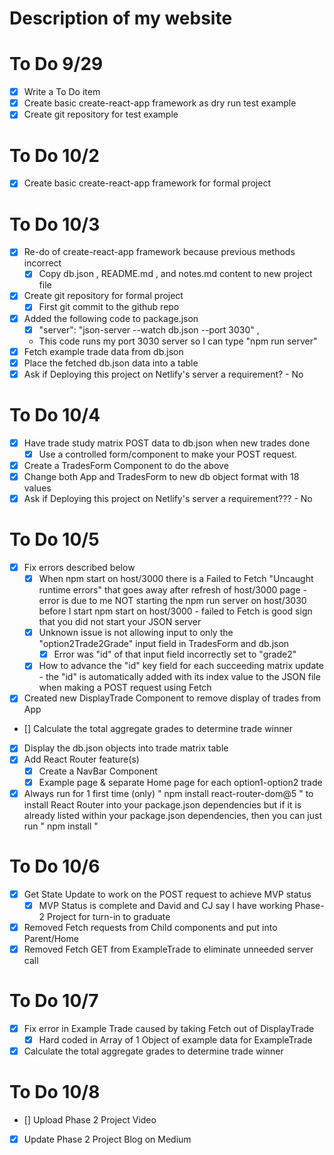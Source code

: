 
# Description of my website

# To Do 9/29
- [x] Write a To Do item
- [x] Create basic create-react-app framework as dry run test example
- [x] Create git repository for test example

# To Do 10/2
- [x] Create basic create-react-app framework for formal project

# To Do 10/3
- [x] Re-do of create-react-app framework because previous methods incorrect
    - [x] Copy db.json , README.md , and notes.md content to new project file
- [x] Create git repository for formal project
    - [x] First git commit to the github repo
- [x]  Added the following code to package.json
    - [x] "server": "json-server --watch db.json --port 3030" ,
    - This code runs  my port 3030 server so I can type "npm run server"
- [x] Fetch example trade data from db.json
- [x] Place the fetched db.json data into a table
- [x] Ask if Deploying this project on Netlify's server a requirement? - No

# To Do 10/4
-[x] Have trade study matrix POST data to db.json when new trades done
    -[x] Use a controlled form/component to make your POST request.
- [x] Create a TradesForm Component to do the above
- [x] Change both App and TradesForm to new db object format with 18 values
- [x] Ask if Deploying this project on Netlify's server a requirement??? - No

# To Do 10/5
- [x] Fix errors described below
    - [x] When npm start on host/3000 there is a Failed to Fetch "Uncaught runtime errors" that goes away after refresh of host/3000 page - error is due to me NOT starting the npm run server on host/3030 before I start npm start on host/3000 - failed to Fetch is good sign that you did not start your JSON server
    - [x] Unknown issue is not allowing input to only the "option2Trade2Grade" input field in TradesForm and db.json
        -[x] Error was "id" of that input field incorrectly set to "grade2"
    - [x] How to advance the "id" key field for each succeeding matrix update - the "id" is automatically added with its index value to the JSON file when making a POST request using Fetch
-[x] Created new DisplayTrade Component to remove display of trades from App
- [] Calculate the total aggregate grades to determine trade winner
- [x] Display the db.json objects into trade matrix table
- [x] Add React Router feature(s)
    - [x] Create a NavBar Component
    - [x] Example page & separate Home page for each option1-option2 trade
- [x] Always run for 1 first time (only)  " npm install react-router-dom@5 " to install React Router into your package.json dependencies but if it is already listed within your package.json dependencies, then you can just run " npm install "
    
# To Do 10/6

- [x] Get State Update to work on the POST request to achieve MVP status
    - [x] MVP Status is complete and David and CJ say I have working Phase-2 Project for turn-in to graduate
- [x] Removed Fetch requests from Child components and put into Parent/Home
- [x] Removed Fetch GET from ExampleTrade to eliminate unneeded server call

# To Do 10/7

- [x] Fix error in Example Trade caused by taking Fetch out of DisplayTrade
    - [x] Hard coded in Array of 1 Object of example data for ExampleTrade
- [x] Calculate the total aggregate grades to determine trade winner

# To Do 10/8

- [] Upload Phase 2 Project Video
- [x] Update Phase 2 Project Blog on Medium





